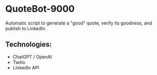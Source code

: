 # QuoteBot-9000

Automatic script to generate a "good" quote, verify its goodness, and publish to LinkedIn.

## Technologies:
 - ChatGPT / OpenAI
 - Twilio
 - LinkedIn API
